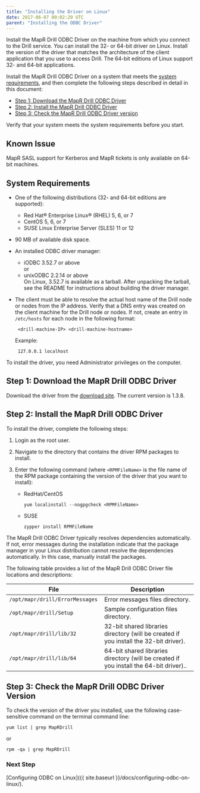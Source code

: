 ```yaml
---
title: "Installing the Driver on Linux"
date: 2017-06-07 00:02:29 UTC
parent: "Installing the ODBC Driver"
---
```

Install the MapR Drill ODBC Driver on the machine from which you connect to
the Drill service. You can install the 32- or 64-bit driver on Linux. Install
the version of the driver that matches the architecture of the client
application that you use to access Drill. The 64-bit editions of Linux support
32- and 64-bit applications.

Install the MapR Drill ODBC Driver on a system that meets the [system requirements]({{site.baseurl}}/docs/installing-the-driver-on-linux/#system-requirements), and then complete the following steps described in detail in this document:

  * [Step 1: Download the MapR Drill ODBC Driver]({{site.baseurl}}/docs/installing-the-driver-on-linux/#step-1:-download-the-mapr-drill-odbc-driver) 
  * [Step 2: Install the MapR Drill ODBC Driver]({{site.baseurl}}/docs/installing-the-driver-on-linux/#step-2:-install-the-mapr-drill-odbc-driver)
  * [Step 3: Check the MapR Drill ODBC Driver version]({{site.baseurl}}/docs/installing-the-driver-on-linux/#step-3:-check-the-mapr-drill-odbc-driver-version)

Verify that your system meets the system requirements before you start.

## Known Issue

MapR SASL support for Kerberos and MapR tickets is only available on 64-bit machines. 

## System Requirements

  * One of the following distributions (32- and 64-bit editions are supported):
    * Red Hat® Enterprise Linux® (RHEL) 5, 6, or 7
    * CentOS 5, 6, or 7
    * SUSE Linux Enterprise Server (SLES) 11 or 12     
 * 90 MB of available disk space.
 * An installed ODBC driver manager:
    * iODBC 3.52.7 or above  
      or 
    * unixODBC 2.2.14 or above  
    On Linux, 3.52.7 is available as a tarball. After unpacking the tarball, see the README for instructions about building the driver manager.  
 * The client must be able to resolve the actual host name of the Drill node or nodes from the IP address. Verify that a DNS entry was created on the client machine for the Drill node or nodes. If not, create an entry in `/etc/hosts` for each node in the following format:  

    	<drill-machine-IP> <drill-machine-hostname>  
    	
	Example: 

		127.0.0.1 localhost

To install the driver, you need Administrator privileges on the computer. 

## Step 1: Download the MapR Drill ODBC Driver
Download the driver from the [download site](http://package.mapr.com/tools/MapR-ODBC/MapR_Drill/). The current version is 1.3.8.

## Step 2: Install the MapR Drill ODBC Driver

To install the driver, complete the following steps:

  1. Login as the root user.
  
  2. Navigate to the directory that contains the driver RPM packages to install.
  
  3. Enter the following command (where `<RPMFileName>` is the file name of the RPM package containing the version of the driver that you want to install):  
  
     * RedHat/CentOS  
     
		 `yum localinstall --nogpgcheck <RPMFileName>`

     * SUSE  
     
      	`zypper install RPMFileName`


The MapR Drill ODBC Driver typically resolves dependencies automatically. If not, error messages during the installation indicate that the package manager in your Linux distribution cannot resolve the
dependencies automatically. In this case, manually install the packages.

The following table provides a list of the MapR Drill ODBC Driver file
locations and descriptions:

File| Description  
---|---  
`/opt/mapr/drill/ErrorMessages `| Error messages files directory.  
`/opt/mapr/drill/Setup`| Sample configuration files directory.  
`/opt/mapr/drill/lib/32 `| 32-bit shared libraries directory (will be created if you install the 32-bit driver).  
`/opt/mapr/drill/lib/64`| 64-bit shared libraries directory (will be created if you install the 64-bit driver)..  
  
## Step 3: Check the MapR Drill ODBC Driver Version

To check the version of the driver you installed, use the following case-sensitive command on the terminal command line:

`yum list | grep MapRDrill`

or

`rpm -qa | grep MapRDrill`


### Next Step

[Configuring ODBC on Linux]({{ site.baseurl }}/docs/configuring-odbc-on-linux/).